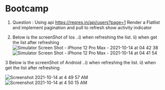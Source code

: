 # Bootcamp
1. Question : Using api https://reqres.in/api/users?page=1 Render a Flatlist and implement pagination and pull to refresh show activity indicator 

2. Below is the screenShot of Ios ..i) when refreshing the list. ii) when get the list after refreshing
![Simulator Screen Shot - iPhone 12 Pro Max - 2021-10-14 at 04 42 38](https://user-images.githubusercontent.com/91865197/137227681-416d9477-e76a-4c82-bc4d-d2bef4818234.png)
![Simulator Screen Shot - iPhone 12 Pro Max - 2021-10-14 at 04 41 54](https://user-images.githubusercontent.com/91865197/137227686-89c45bf4-782e-43a1-aa9a-e635677cca2b.png)

3 Below is the screenShot of Android ..i) when refreshing the list. ii) when get the list after refreshing

![Screenshot 2021-10-14 at 4 49 57 AM](https://user-images.githubusercontent.com/91865197/137227768-5d589654-0ccb-4c16-babb-219af1872b51.png)
![Screenshot 2021-10-14 at 4 50 15 AM](https://user-images.githubusercontent.com/91865197/137227817-0c698cd5-1675-41fd-a8de-fedfddc4e17c.png)
